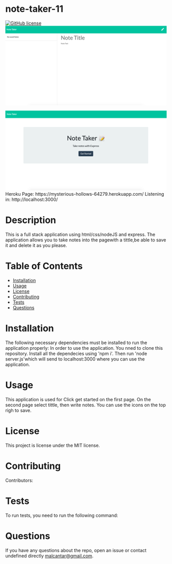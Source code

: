 # note-taker-11

  [![GitHub license](https://img.shields.io/badge/license-MIT-blue.svg)](https://github.com/undefined/note-taker-11)
  <img src="public/assets/images/Frontpage.png" alt="Front Page">

  <img src="public/assets/images/Secondpage.png" alt="Second Page">
   Heroku Page: https://mysterious-hollows-64279.herokuapp.com/
   Listening in: http://localhost:3000/
  
  # Description
  This is a full stack application using html/css/nodeJS and express. The application allows you to take notes into the pagewith a tittle,be able to save it and delete it as you please.
  # Table of Contents 
  * [Installation](#installation)
  * [Usage](#usage)
  * [License](#license)
  * [Contributing](#contributing)
  * [Tests](#tests)
  * [Questions](#questions)
  # Installation
  The following necessary dependencies must be installed to run the application properly: In order to use the application. You nned to clone this repository. Install all the dependecies using 'npm i'. Then run 'node server.js'which will send to localhost:3000 where you can use the application.
  # Usage
  ​This application is used for Click get started on the first page. On the second page select tittle, then write notes. You can use the icons on the top righ to save.
  # License
  This project is license under the MIT license.
  # Contributing
  ​Contributors: 
  # Tests
  To run tests, you need to run the following command: 
  # Questions
  If you have any questions about the repo, open an issue or contact undefined directly malcantar@gmail.com.